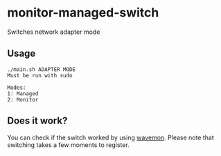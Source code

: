 # monitor-managed-switch
Switches network adapter mode

## Usage

```
./main.sh ADAPTER MODE
Must be run with sudo

Modes:
1: Managed
2: Monitor
```

## Does it work?
You can check if the switch worked by using [wavemon](https://github.com/uoaerg/wavemon).
Please note that switching takes a few moments to register.
